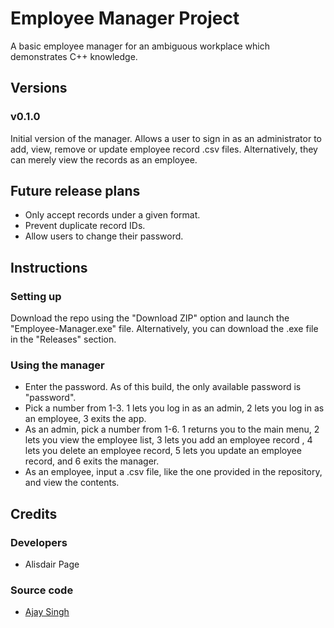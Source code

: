 # Employee Manager Project
A basic employee manager for an ambiguous workplace which demonstrates C++ knowledge. 
## Versions
### v0.1.0
Initial version of the manager. Allows a user to sign in as an administrator to add, view, remove or update employee record .csv files. Alternatively, they can merely view the records as an employee. 
## Future release plans
* Only accept records under a given format.
* Prevent duplicate record IDs.
* Allow users to change their password.
## Instructions
### Setting up
Download the repo using the "Download ZIP" option and launch the "Employee-Manager.exe" file. Alternatively, you can download the .exe file in the "Releases" section.
### Using the manager
* Enter the password. As of this build, the only available password is "password".
* Pick a number from 1-3. 1 lets you log in as an admin, 2 lets you log in as an employee, 3 exits the app.
* As an admin, pick a number from 1-6. 1 returns you to the main menu, 2 lets you view the employee list, 3 lets you add an employee record , 4 lets you delete an employee record, 5 lets you update an employee record, and 6 exits the manager.
* As an employee, input a .csv file, like the one provided in the repository, and view the contents.
## Credits
### Developers
* Alisdair Page
### Source code
* [Ajay Singh](https://github.com/Code-Recursion/Student-Record-Management-System)
